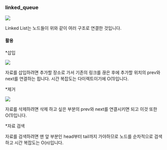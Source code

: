 ### linked_queue

![](https://imagedelivery.net/v7-TZByhOiJbNM9RaUdzSA/12ae9d76-ebda-4d55-3d0c-8aa109be5300/public)



Linked List는 노드들이 위와 같이 여러 구조로 연결한 것입니다.

#### 활용

*삽입

![](https://imagedelivery.net/v7-TZByhOiJbNM9RaUdzSA/df18ba80-799b-4ae3-3c30-0ec1399f4e00/public)


자료를 삽입하려면 추가할 장소로 가서 기존의 링크를 끊은 후에 추가할 위치의 prev와 next를 연결하는 힙니다. 시간 복잡도는 다이렉트이기에 O(1)입니다.

*제거

![](https://imagedelivery.net/v7-TZByhOiJbNM9RaUdzSA/55862924-66c3-4a81-3963-653e34c31200/public)

자료를 삭제하려면 삭제 하고 싶은 부분의 prev와 next를 연결시키면 되고 이것 또한 O(1)입니다.

*자료 검색

자료를 검색하려면 맨 앞 부분인 head부터 tail까지 가야하므로 노드를 순차적으로 검색하고 시간 복잡도는 O(n)입니다.
